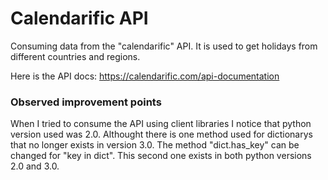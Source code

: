 # Calendarific API
Consuming data from the "calendarific" API. It is used to get holidays from different countries and regions.

Here is the API docs: https://calendarific.com/api-documentation


### Observed improvement points
When I tried to consume the API using client libraries I notice that python version used was 2.0. Althought there is one method used for dictionarys that no longer exists in version 3.0. 
The method "dict.has_key" can be changed for "key in dict". This second one exists in both python versions 2.0 and 3.0.
